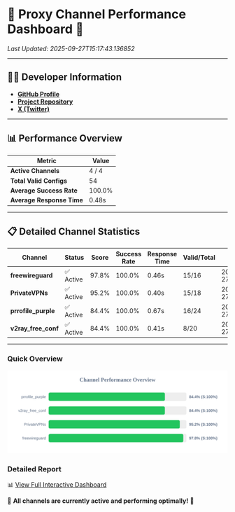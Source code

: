 # 🌟 Proxy Channel Performance Dashboard 🌟

_Last Updated: 2025-09-27T15:17:43.136852_

---

## 👩‍💻 Developer Information

- **[GitHub Profile](https://github.com/4n0nymou3)**  
- **[Project Repository](https://github.com/4n0nymou3/multi-proxy-config-fetcher)**  
- **[X (Twitter)](https://x.com/4n0nymou3)**  

---

## 📊 Performance Overview

| Metric                | Value       |
|-----------------------|-------------|
| **Active Channels**   | 4 / 4       |
| **Total Valid Configs** | 54          |
| **Average Success Rate** | 100.0%      |
| **Average Response Time** | 0.48s       |

---

## 📋 Detailed Channel Statistics

| Channel          | Status     | Score  | Success Rate | Response Time | Valid/Total | Last Success               |
|------------------|------------|--------|--------------|---------------|-------------|----------------------------|
| **freewireguard**  | ✅ Active  | 97.8%  | 100.0% | 0.46s         | 15/16       | 2025-09-27T15:17:43.135102 |
| **PrivateVPNs**  | ✅ Active  | 95.2%  | 100.0% | 0.40s         | 15/18       | 2025-09-27T15:17:42.645254 |
| **prrofile_purple**  | ✅ Active  | 84.4%  | 100.0% | 0.67s         | 16/24       | 2025-09-27T15:17:41.759140 |
| **v2ray_free_conf**  | ✅ Active  | 84.4%  | 100.0% | 0.41s         | 8/20       | 2025-09-27T15:17:42.212490 |

---

### Quick Overview
<div align="center">
  <a href="https://raw.githubusercontent.com/nullluser/NullRepo/refs/heads/main/assets/channel_stats_chart.svg">
    <img src="https://raw.githubusercontent.com/nullluser/NullRepo/refs/heads/main/assets/channel_stats_chart.svg" alt="Source Performance Statistics" width="800">
  </a>
</div>

### Detailed Report
📊 [View Full Interactive Dashboard](https://htmlpreview.github.io/?https://github.com/nullluser/NullRepo/blob/main/assets/performance_report.html)

🎉 **All channels are currently active and performing optimally!** 🎉
